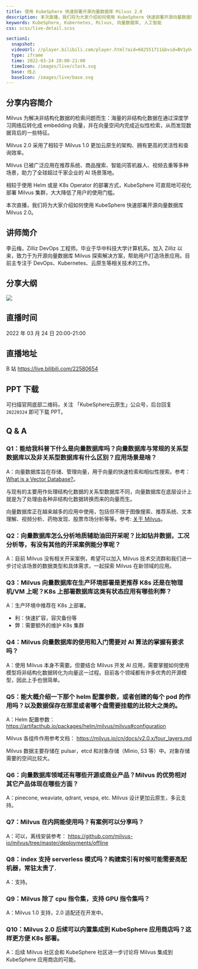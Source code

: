 ```yaml
---
title: 使用 KubeSphere 快速部署开源向量数据库 Milvus 2.0
description: 本次直播，我们将为大家介绍如何使用 KubeSphere 快速部署开源向量数据库 Milvus 2.0。
keywords: KubeSphere, Kubernetes, Milvus, 向量数据库, 人工智能
css: scss/live-detail.scss

section1:
  snapshot: 
  videoUrl: //player.bilibili.com/player.html?aid=682551711&bvid=BV1yU4y1d7g9&cid=558192634&page=1&high_quality=1
  type: iframe
  time: 2022-03-24 20:00-21:00
  timeIcon: /images/live/clock.svg
  base: 线上
  baseIcon: /images/live/base.svg
---
```

## 分享内容简介

Milvus 为解决非结构化数据的检索问题而生：海量的非结构化数据在通过深度学习网络后转化成 embedding 向量，并在向量空间内完成近似性检索，从而发现数据背后的一些特征。

Milvus 2.0 采用了相较于 Milvus 1.0 更加云原生的架构、拥有更高的灵活性和查询效率。

Milvus 已被广泛应用在推荐系统、商品搜索、智能问答机器人、视频去重等多种场景，助力了全球超过千家企业的 AI 场景落地。

相较于使用 Helm 或是 K8s Operator 的部署方式，KubeSphere 可直观地可视化部署 Milvus 集群，大大降低了用户的使用门槛。

本次直播，我们将为大家介绍如何使用 KubeSphere 快速部署开源向量数据库 Milvus 2.0。

## 讲师简介

李云梅，Zilliz DevOps 工程师。毕业于华中科技大学计算机系。加入 Zilliz 以来，致力于为开源向量数据库 Milvus 探索解决方案，帮助用户打造场景应用。目前主专注于 DevOps、Kubernetes、云原生等相关技术的工作。

## 分享大纲

![](https://pek3b.qingstor.com/kubesphere-community/images/milvus0324-live.png)

## 直播时间

2022 年 03 月 24 日 20:00-21:00

## 直播地址

B 站  https://live.bilibili.com/22580654

## PPT 下载

可扫描官网底部二维码，关注 「KubeSphere云原生」公众号，后台回复 `20220324` 即可下载 PPT。

## Q & A

### Q1：能给我科普下什么是向量数据库吗？向量数据库与常规的关系型数据库以及非关系型数据库有什么区别？应用场景是啥？

A：向量数据库旨在存储、管理向量，用于向量的快速检索和相似性搜索。参考：[What is a Vector Database?](https://zilliz.com/learn/what-is-vector-database#relational-is-not-enough)。

与现有的主要用作处理结构化数据的关系型数据库不同，向量数据库在底层设计上就是为了处理由各种非结构化数据转换而来的向量而生。 

向量数据库正在越来越多的应用中使用，包括但不限于图像搜索、推荐系统、文本理解、视频分析、药物发现、股票市场分析等等。参考: [关于 Milvus](https://milvus.io/cn/docs/v2.0.x/overview.md#Milvus-%E5%BA%94%E7%94%A8%E5%9C%BA%E6%99%AF)。

### Q2：向量数据库怎么分析地质辅助油田开采呢？比如钻井数据，工况分析等，有没有其他的开采案例能分享呢？

A：目前 Milvus 没有相关开采案例，希望可以加入 Milvus 技术交流群和我们进一步讨论该场景的数据类型和具体需求，一起探索 Milvus 在新领域的应用。

### Q3：Milvus 向量数据库在生产环境部署是更推荐 K8s 还是在物理机/VM 上呢？K8s 上部署数据库这类有状态应用有哪些利弊？

A：生产环境中推荐在 K8s 上部署。 
- 利：快速扩容，容灾备份等 
- 弊：需要额外的维护 K8s 集群

### Q4：Milvus 向量数据库的使用和入门需要对 AI 算法的掌握有要求吗？

A：使用 Milvus 本身不需要。但要结合 Milvus 开发 AI 应用，需要掌握如何使用模型将非结构化数据转化为向量这一过程。目前各个领域都有许多优秀的开源模型，因此上手也很简单。

### Q5：能大概介绍一下那个 helm 配置参数，或者创建的每个 pod 的作用吗？以及数据保存在那里或者哪个盘需要挂载的比较大之类的。

A：Helm 配置参数： https://artifacthub.io/packages/helm/milvus/milvus#configuration 

Milvus 各组件作用参考文档： https://milvus.io/cn/docs/v2.0.x/four_layers.md 

Milvus 数据主要存储在 pulsar，etcd 和对象存储（Minio, S3 等）中。对象存储需要的空间比较大。

### Q6：向量数据库领域还有哪些开源或商业产品？Milvus 的优势相对其它产品体现在哪些方面？

A：pinecone, weaviate, qdrant, vespa, etc. Milvus 设计更加云原生，多云支持。

### Q7：Milvus 在内网能使用吗？有案例可以分享吗？

A：可以，离线安装参考： https://github.com/milvus-io/milvus/tree/master/deployments/offline

### Q8：index 支持 serverless 模式吗？构建索引有时候可能需要高配机器，常驻太贵了.

A：支持。

### Q9：Milvus 除了 cpu 指令集，支持 GPU 指令集吗？

A：Milvus 1.0 支持，2.0 适配还在开发中。

### Q10：Milvus 2.0 后续可以内置集成到 KubeSphere 应用商店吗？这样更方便 K8s 部署。

A：后续 Milvus 社区会和 KubeSphere 社区进一步讨论将 Milvus 集成到 KubeSphere 应用商店的可能。
